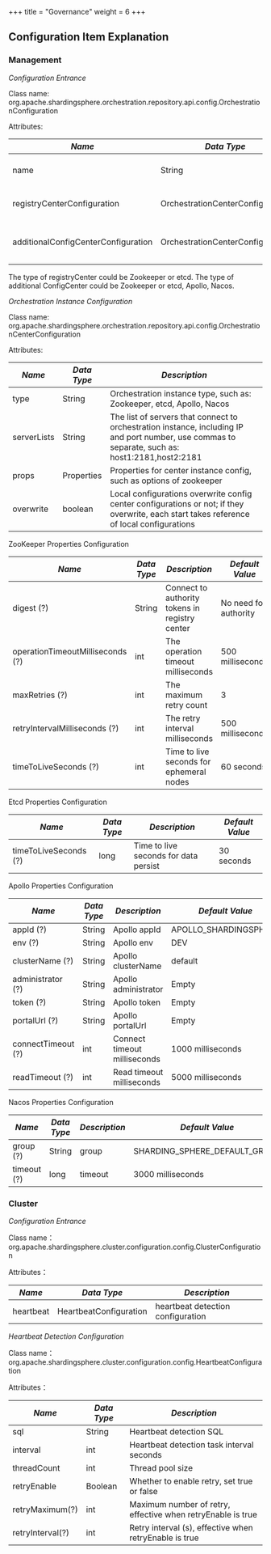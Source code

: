 +++
title = "Governance"
weight = 6
+++

## Configuration Item Explanation

### Management

*Configuration Entrance*

Class name: org.apache.shardingsphere.orchestration.repository.api.config.OrchestrationConfiguration

Attributes:

| *Name*                              | *Data Type*                         | *Description*                                                                                                       |
| ----------------------------------- | ----------------------------------- | ------------------------------------------------------------------------------------------------------------------- |
| name         | String  | Orchestration instance name |
| registryCenterConfiguration         | OrchestrationCenterConfiguration  | Config of registry-center |
| additionalConfigCenterConfiguration | OrchestrationCenterConfiguration  | Config additional of config-center |

The type of registryCenter could be Zookeeper or etcd.
The type of additional ConfigCenter could be Zookeeper or etcd, Apollo, Nacos.

*Orchestration Instance Configuration*

Class name: org.apache.shardingsphere.orchestration.repository.api.config.OrchestrationCenterConfiguration

Attributes:

| *Name*        | *Data Type* | *Description*                                                                                                                                    |
| ------------- | ----------- | ------------------------------------------------------------------------------------------------------------------------------------------------ |
| type          | String      | Orchestration instance type, such as: Zookeeper, etcd, Apollo, Nacos                                                                             |
| serverLists   | String      | The list of servers that connect to orchestration instance, including IP and port number, use commas to separate, such as: host1:2181,host2:2181 |                                                                                                                    |
| props         | Properties  | Properties for center instance config, such as options of zookeeper                                                                              |
| overwrite       | boolean     | Local configurations overwrite config center configurations or not; if they overwrite, each start takes reference of local configurations | 

ZooKeeper Properties Configuration

| *Name*                           | *Data Type* | *Description*                                  | *Default Value*       |
| -------------------------------- | ----------- | ---------------------------------------------- | --------------------- |
| digest (?)                       | String      | Connect to authority tokens in registry center | No need for authority |
| operationTimeoutMilliseconds (?) | int         | The operation timeout milliseconds             | 500 milliseconds      |
| maxRetries (?)                   | int         | The maximum retry count                        | 3                     |
| retryIntervalMilliseconds (?)    | int         | The retry interval milliseconds                | 500 milliseconds      |
| timeToLiveSeconds (?)            | int         | Time to live seconds for ephemeral nodes       | 60 seconds            |


Etcd Properties Configuration

| *Name*                | *Data Type* | *Description*                         | *Default Value* |
| --------------------- | ----------- | ------------------------------------- | --------------- |
| timeToLiveSeconds (?) | long        | Time to live seconds for data persist | 30 seconds      |

Apollo Properties Configuration

| *Name*             | *Data Type* | *Description*                | *Default Value*       |
| ------------------ | ----------- | ---------------------------- | --------------------- |
| appId (?)          | String      | Apollo appId                 | APOLLO_SHARDINGSPHERE |
| env (?)            | String      | Apollo env                   | DEV                   |
| clusterName (?)    | String      | Apollo clusterName           | default               |
| administrator (?)  | String      | Apollo administrator         | Empty                 |
| token (?)          | String      | Apollo token                 | Empty                 |
| portalUrl (?)      | String      | Apollo portalUrl             | Empty                 |
| connectTimeout (?) | int         | Connect timeout milliseconds | 1000 milliseconds     |
| readTimeout (?)    | int         | Read timeout milliseconds    | 5000 milliseconds     |

Nacos Properties Configuration

| *Name*      | *Data Type* | *Description* | *Default Value*               |
| ----------- | ----------- | ------------- | ----------------------------- |
| group (?)   | String      | group         | SHARDING_SPHERE_DEFAULT_GROUP |
| timeout (?) | long        | timeout       | 3000 milliseconds             |

### Cluster

*Configuration Entrance*

Class name：org.apache.shardingsphere.cluster.configuration.config.ClusterConfiguration

Attributes：

| *Name*    | *Data Type*             | *Description*                     |
| --------- | ----------------------- | --------------------------------- |
| heartbeat | HeartbeatConfiguration  | heartbeat detection configuration |

*Heartbeat Detection Configuration*

Class name：org.apache.shardingsphere.cluster.configuration.config.HeartbeatConfiguration

Attributes：

| *Name*           | *Data Type* | *Description*                                               |
| ---------------- | ----------- | ----------------------------------------------------------- |
| sql              | String      | Heartbeat detection SQL                                     |
| interval         | int         | Heartbeat detection task interval seconds                   |
| threadCount      | int         | Thread pool size                                            |
| retryEnable      | Boolean     | Whether to enable retry, set true or false                  |
| retryMaximum(?)  | int         | Maximum number of retry, effective when retryEnable is true |
| retryInterval(?) | int         | Retry interval (s), effective when retryEnable is true      |
